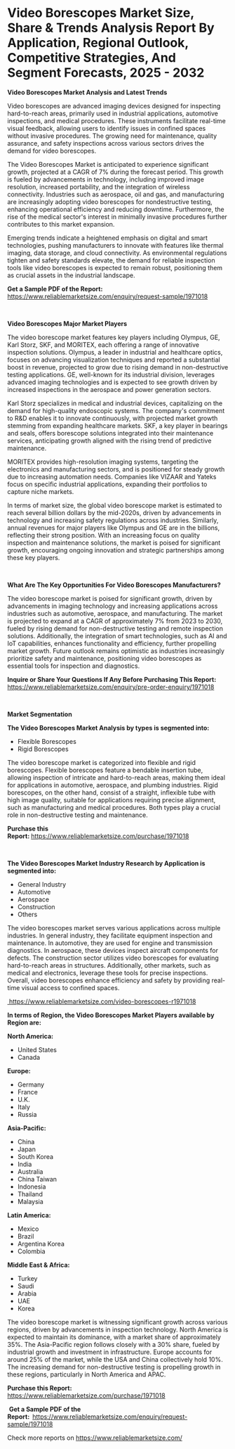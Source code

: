 <p><h1>Video Borescopes Market Size, Share & Trends Analysis Report By Application, Regional Outlook, Competitive Strategies, And Segment Forecasts, 2025 - 2032</h1></p><p><strong>Video Borescopes Market Analysis and Latest Trends</strong></p>
<p><p>Video borescopes are advanced imaging devices designed for inspecting hard-to-reach areas, primarily used in industrial applications, automotive inspections, and medical procedures. These instruments facilitate real-time visual feedback, allowing users to identify issues in confined spaces without invasive procedures. The growing need for maintenance, quality assurance, and safety inspections across various sectors drives the demand for video borescopes.</p><p>The Video Borescopes Market is anticipated to experience significant growth, projected at a CAGR of 7% during the forecast period. This growth is fueled by advancements in technology, including improved image resolution, increased portability, and the integration of wireless connectivity. Industries such as aerospace, oil and gas, and manufacturing are increasingly adopting video borescopes for nondestructive testing, enhancing operational efficiency and reducing downtime. Furthermore, the rise of the medical sector's interest in minimally invasive procedures further contributes to this market expansion.</p><p>Emerging trends indicate a heightened emphasis on digital and smart technologies, pushing manufacturers to innovate with features like thermal imaging, data storage, and cloud connectivity. As environmental regulations tighten and safety standards elevate, the demand for reliable inspection tools like video borescopes is expected to remain robust, positioning them as crucial assets in the industrial landscape.</p></p>
<p><strong>Get a Sample PDF of the Report:&nbsp;</strong> <a href="https://www.reliablemarketsize.com/enquiry/request-sample/1971018?utm_campaign=1197&utm_medium=2&utm_source=Github&utm_content=ia&utm_term=22022025&utm_id=video-borescopes">https://www.reliablemarketsize.com/enquiry/request-sample/1971018</a></p>
<p>&nbsp;</p>
<p><strong>Video Borescopes Major Market Players</strong></p>
<p><p>The video borescope market features key players including Olympus, GE, Karl Storz, SKF, and MORITEX, each offering a range of innovative inspection solutions. Olympus, a leader in industrial and healthcare optics, focuses on advancing visualization techniques and reported a substantial boost in revenue, projected to grow due to rising demand in non-destructive testing applications. GE, well-known for its industrial division, leverages advanced imaging technologies and is expected to see growth driven by increased inspections in the aerospace and power generation sectors.</p><p>Karl Storz specializes in medical and industrial devices, capitalizing on the demand for high-quality endoscopic systems. The company's commitment to R&D enables it to innovate continuously, with projected market growth stemming from expanding healthcare markets. SKF, a key player in bearings and seals, offers borescope solutions integrated into their maintenance services, anticipating growth aligned with the rising trend of predictive maintenance.</p><p>MORITEX provides high-resolution imaging systems, targeting the electronics and manufacturing sectors, and is positioned for steady growth due to increasing automation needs. Companies like VIZAAR and Yateks focus on specific industrial applications, expanding their portfolios to capture niche markets.</p><p>In terms of market size, the global video borescope market is estimated to reach several billion dollars by the mid-2020s, driven by advancements in technology and increasing safety regulations across industries. Similarly, annual revenues for major players like Olympus and GE are in the billions, reflecting their strong position. With an increasing focus on quality inspection and maintenance solutions, the market is poised for significant growth, encouraging ongoing innovation and strategic partnerships among these key players.</p></p>
<p>&nbsp;</p>
<p><strong>What Are The Key Opportunities For Video Borescopes Manufacturers?</strong></p>
<p><p>The video borescope market is poised for significant growth, driven by advancements in imaging technology and increasing applications across industries such as automotive, aerospace, and manufacturing. The market is projected to expand at a CAGR of approximately 7% from 2023 to 2030, fueled by rising demand for non-destructive testing and remote inspection solutions. Additionally, the integration of smart technologies, such as AI and IoT capabilities, enhances functionality and efficiency, further propelling market growth. Future outlook remains optimistic as industries increasingly prioritize safety and maintenance, positioning video borescopes as essential tools for inspection and diagnostics.</p></p>
<p><strong>Inquire or Share Your Questions If Any Before Purchasing This Report:</strong> <a href="https://www.reliablemarketsize.com/enquiry/pre-order-enquiry/1971018?utm_campaign=1197&utm_medium=2&utm_source=Github&utm_content=ia&utm_term=22022025&utm_id=video-borescopes">https://www.reliablemarketsize.com/enquiry/pre-order-enquiry/1971018</a></p>
<p>&nbsp;</p>
<p><strong>Market Segmentation</strong></p>
<p><strong>The Video Borescopes Market Analysis by types is segmented into:</strong></p>
<p><ul><li>Flexible Borescopes</li><li>Rigid Borescopes</li></ul></p>
<p><p>The video borescope market is categorized into flexible and rigid borescopes. Flexible borescopes feature a bendable insertion tube, allowing inspection of intricate and hard-to-reach areas, making them ideal for applications in automotive, aerospace, and plumbing industries. Rigid borescopes, on the other hand, consist of a straight, inflexible tube with high image quality, suitable for applications requiring precise alignment, such as manufacturing and medical procedures. Both types play a crucial role in non-destructive testing and maintenance.</p></p>
<p><strong>Purchase this Report:&nbsp;</strong><a href="https://www.reliablemarketsize.com/purchase/1971018?utm_campaign=1197&utm_medium=2&utm_source=Github&utm_content=ia&utm_term=22022025&utm_id=video-borescopes">https://www.reliablemarketsize.com/purchase/1971018</a></p>
<p>&nbsp;</p>
<p><strong>The Video Borescopes Market Industry Research by Application is segmented into:</strong></p>
<p><ul><li>General Industry</li><li>Automotive</li><li>Aerospace</li><li>Construction</li><li>Others</li></ul></p>
<p><p>The video borescopes market serves various applications across multiple industries. In general industry, they facilitate equipment inspection and maintenance. In automotive, they are used for engine and transmission diagnostics. In aerospace, these devices inspect aircraft components for defects. The construction sector utilizes video borescopes for evaluating hard-to-reach areas in structures. Additionally, other markets, such as medical and electronics, leverage these tools for precise inspections. Overall, video borescopes enhance efficiency and safety by providing real-time visual access to confined spaces.</p></p>
<p><a href="https://www.reliablemarketsize.com/video-borescopes-r1971018?utm_campaign=1197&utm_medium=2&utm_source=Github&utm_content=ia&utm_term=22022025&utm_id=video-borescopes">&nbsp;https://www.reliablemarketsize.com/video-borescopes-r1971018</a></p>
<p><strong>In terms of Region, the Video Borescopes Market Players available by Region are:</strong></p>
<p>
    <p> <strong> North America: </strong>
        <ul>
            <li>United States</li>
            <li>Canada</li>
        </ul>
        </p> 
    <p> <strong> Europe: </strong>
        <ul>
            <li>Germany</li>
            <li>France</li>
            <li>U.K.</li>
            <li>Italy</li>
            <li>Russia</li>
        </ul>
        </p> 
    <p> <strong> Asia-Pacific: </strong>
        <ul>
            <li>China</li>
            <li>Japan</li>
            <li>South Korea</li>
            <li>India</li>
            <li>Australia</li>
            <li>China Taiwan</li>
            <li>Indonesia</li>
            <li>Thailand</li>
            <li>Malaysia</li>
        </ul>
        </p> 
    <p> <strong> Latin America: </strong>
        <ul>
            <li>Mexico</li>
            <li>Brazil</li>
            <li>Argentina Korea</li>
            <li>Colombia</li>
        </ul>
        </p> 
    <p> <strong> Middle East & Africa: </strong>
        <ul>
            <li>Turkey</li>
            <li>Saudi</li>
            <li>Arabia</li>
            <li>UAE</li>
            <li>Korea</li>
        </ul>
    </p>
    </p>
<p><p>The video borescope market is witnessing significant growth across various regions, driven by advancements in inspection technology. North America is expected to maintain its dominance, with a market share of approximately 35%. The Asia-Pacific region follows closely with a 30% share, fueled by industrial growth and investment in infrastructure. Europe accounts for around 25% of the market, while the USA and China collectively hold 10%. The increasing demand for non-destructive testing is propelling growth in these regions, particularly in North America and APAC.</p></p>
<p><strong>Purchase this Report: </strong><a href="https://www.reliablemarketsize.com/purchase/1971018?utm_campaign=1197&utm_medium=2&utm_source=Github&utm_content=ia&utm_term=22022025&utm_id=video-borescopes">https://www.reliablemarketsize.com/purchase/1971018</a></p>
<p>&nbsp;<strong>Get a Sample PDF of the Report:&nbsp;&nbsp;</strong><a href="https://www.reliablemarketsize.com/enquiry/request-sample/1971018?utm_campaign=1197&utm_medium=2&utm_source=Github&utm_content=ia&utm_term=22022025&utm_id=video-borescopes">https://www.reliablemarketsize.com/enquiry/request-sample/1971018</a></p>
<p><strong></strong></p>
<p>Check more reports on <a href="https://www.reliablemarketsize.com/?utm_campaign=1197&utm_medium=2&utm_source=Github&utm_content=ia&utm_term=22022025&utm_id=video-borescopes">https://www.reliablemarketsize.com/</a></p>